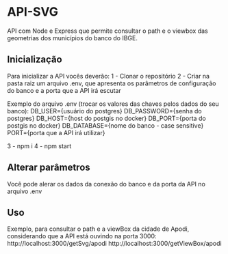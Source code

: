 # API-SVG
API com Node e Express que permite consultar o path e o viewbox das geometrias dos municípios do banco do IBGE.

## Inicialização
Para inicializar a API vocês deverão:
1 - Clonar o repositório
2 - Criar na pasta raiz um arquivo .env, que apresenta os parâmetros de configuração do banco e a porta que a API irá escutar

Exemplo do arquivo .env (trocar os valores das chaves pelos dados do seu banco):
DB_USER={usuário do postgres}
DB_PASSWORD={senha do postgres} 
DB_HOST={host do postgis no docker}
DB_PORT={porta do postgis no docker} 
DB_DATABASE={nome do banco - case sensitive}
PORT={porta que a API irá utilizar}

3 - npm i
4 - npm start

## Alterar parâmetros
Você pode alerar os dados da conexão do banco e da porta da API no arquivo .env

## Uso
Exemplo, para consultar o path e a viewBox da cidade de Apodi, considerando que a API está ouvindo na porta 3000:
http://localhost:3000/getSvg/apodi
http://localhost:3000/getViewBox/apodi